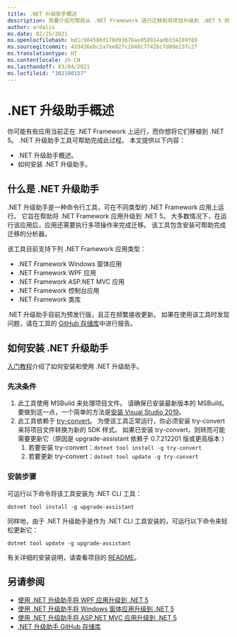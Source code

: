 ```yaml
---
title: .NET 升级助手概述
description: 简要介绍可帮助从 .NET Framework 进行迁移和将项目升级到 .NET 5 的 .NET 升级助手工具。
author: ardalis
ms.date: 02/25/2021
ms.openlocfilehash: bd1c904586d170d93b76ae058914adb334289f89
ms.sourcegitcommit: 42d436ebc2a7ee02fc1848c7742bc7d80e13fc2f
ms.translationtype: HT
ms.contentlocale: zh-CN
ms.lasthandoff: 03/04/2021
ms.locfileid: "102108157"
---
```

# <a name="overview-of-the-net-upgrade-assistant"></a>.NET 升级助手概述

你可能有些应用当前正在 .NET Framework 上运行，而你想将它们移植到 .NET 5。 .NET 升级助手工具可帮助完成此过程。 本文提供以下内容：

* .NET 升级助手概述。
* 如何安装 .NET 升级助手。

## <a name="what-is-the-net-upgrade-assistant"></a>什么是 .NET 升级助手

.NET 升级助手是一种命令行工具，可在不同类型的 .NET Framework 应用上运行。 它旨在帮助将 .NET Framework 应用升级到 .NET 5。 大多数情况下，在运行该应用后，应用还需要执行多项操作来完成迁移。 该工具包含安装可帮助完成迁移的分析器。

该工具目前支持下列 .NET Framework 应用类型：

- .NET Framework Windows 窗体应用
- .NET Framework WPF 应用
- .NET Framework ASP.NET MVC 应用
- .NET Framework 控制台应用
- .NET Framework 类库

.NET 升级助手目前为预发行版，且正在频繁接收更新。 如果在使用该工具时发现问题，请在工具的 [GitHub 存储库](https://github.com/dotnet/upgrade-assistant)中进行报告。

## <a name="how-to-install-the-net-upgrade-assistant"></a>如何安装 .NET 升级助手

[入门教程](https://aka.ms/dotnet-upgrade-assistant-install)介绍了如何安装和使用 .NET 升级助手。

### <a name="prerequisites"></a>先决条件

1. 此工具使用 MSBuild 来处理项目文件。 请确保已安装最新版本的 MSBuild。 要做到这一点，一个简单的方法是[安装 Visual Studio 2019](https://visualstudio.microsoft.com/downloads/)。
1. 此工具依赖于 [try-convert](https://github.com/dotnet/try-convert)。 为使该工具正常运行，你必须安装 try-convert 来将项目文件转换为新的 SDK 样式。 如果已安装 try-convert，则转而可能需要更新它（原因是 upgrade-assistant 依赖于 0.7.212201 版或更高版本 ）
    1. 若要安装 try-convert：`dotnet tool install -g try-convert`
    1. 若要更新 try-convert：`dotnet tool update -g try-convert`

### <a name="installation-steps"></a>安装步骤

可运行以下命令将该工具安装为 .NET CLI 工具：

```dotnet
dotnet tool install -g upgrade-assistant
```

同样地，由于 .NET 升级助手是作为 .NET CLI 工具安装的，可运行以下命令来轻松更新它：

```dotnet
dotnet tool update -g upgrade-assistant
```

有关详细的安装说明，请查看项目的 [README](https://github.com/dotnet/upgrade-assistant)。

## <a name="see-also"></a>另请参阅

- [使用 .NET 升级助手将 WPF 应用升级到 .NET 5](upgrade-assistant-wpf-framework.md)
- [使用 .NET 升级助手将 Windows 窗体应用升级到 .NET 5](upgrade-assistant-winforms-framework.md)
- [使用 .NET 升级助手将 ASP.NET MVC 应用升级到 .NET 5](upgrade-assistant-aspnetmvc.md)
- [.NET 升级助手 GitHub 存储库](https://github.com/dotnet/upgrade-assistant)
